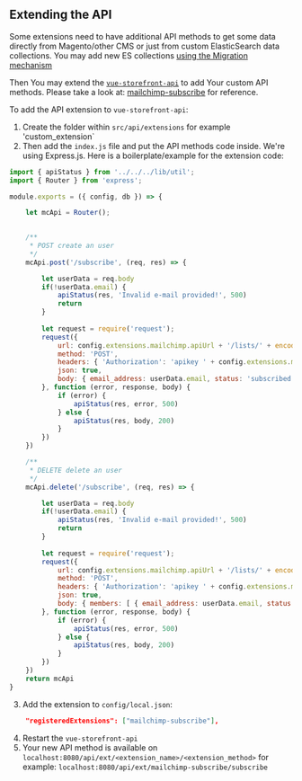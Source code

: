 ## Extending the API

Some extensions need to have additional API methods to get some data directly from Magento/other CMS or just from custom ElasticSearch data collections.
You may add new ES collections [using the Migration mechanism](https://github.com/DivanteLtd/vue-storefront-api/blob/master/doc/1.%20Data%20schema%20and%20migrations.md)

Then You may extend the [`vue-storefront-api`](https://github.com/DivanteLtd/vue-storefront-api) to add Your custom API methods. Please take a look at: [mailchimp-subscribe](https://github.com/DivanteLtd/vue-storefront-api/blob/master/src/api/extensions/mailchimp-subscribe/index.js) for reference.

To add the API extension to `vue-storefront-api`:

1. Create the folder within `src/api/extensions` for example 'custom_extension`
2. Then add the `index.js` file and put the API methods code inside. We're using Express.js. Here is a boilerplate/example for the extension code:

```js
import { apiStatus } from '../../../lib/util';
import { Router } from 'express';

module.exports = ({ config, db }) => {

	let mcApi = Router();
	

	/** 
	 * POST create an user
	 */
	mcApi.post('/subscribe', (req, res) => {

		let userData = req.body
		if(!userData.email) {
			apiStatus(res, 'Invalid e-mail provided!', 500)
			return
		}
		
		let request = require('request');
		request({
			url: config.extensions.mailchimp.apiUrl + '/lists/' + encodeURIComponent(config.extensions.mailchimp.listId) + '/members',
			method: 'POST',
			headers: { 'Authorization': 'apikey ' + config.extensions.mailchimp.apiKey },
			json: true,
			body: { email_address: userData.email, status: 'subscribed' }
		}, function (error, response, body) {
			if (error) {
				apiStatus(res, error, 500)
			} else {
				apiStatus(res, body, 200)
			}
		})
	})

	/** 
	 * DELETE delete an user
	 */
	mcApi.delete('/subscribe', (req, res) => {

		let userData = req.body
		if(!userData.email) {
			apiStatus(res, 'Invalid e-mail provided!', 500)
			return
		}
		
		let request = require('request');
		request({
			url: config.extensions.mailchimp.apiUrl + '/lists/' + encodeURIComponent(config.extensions.mailchimp.listId),
			method: 'POST',
			headers: { 'Authorization': 'apikey ' + config.extensions.mailchimp.apiKey },
			json: true,
			body: { members: [ { email_address: userData.email, status: 'unsubscribed' } ], "update_existing": true }
		}, function (error, response, body) {
			if (error) {
				apiStatus(res, error, 500)
			} else {
				apiStatus(res, body, 200)
			}
		})
	})	
	return mcApi
}
```

3. Add the extension to `config/local.json`:

```json
	"registeredExtensions": ["mailchimp-subscribe"],
```

4. Restart the `vue-storefront-api`
5. Your new API method is available on `localhost:8080/api/ext/<extension_name>/<extension_method>` for example: `localhost:8080/api/ext/mailchimp-subscribe/subscribe`

